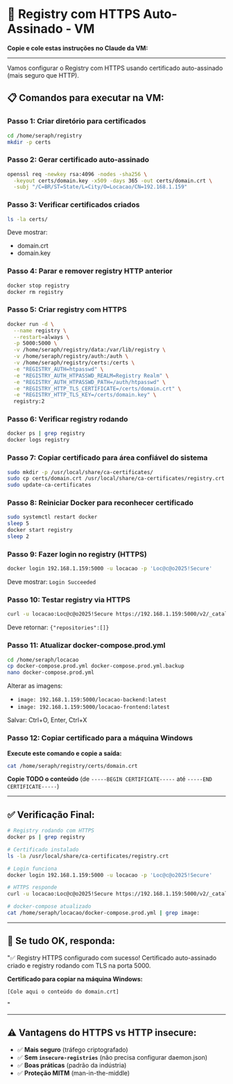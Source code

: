 # 🔐 Registry com HTTPS Auto-Assinado - VM

**Copie e cole estas instruções no Claude da VM:**

---

Vamos configurar o Registry com HTTPS usando certificado auto-assinado (mais seguro que HTTP).

## 📋 Comandos para executar na VM:

### **Passo 1: Criar diretório para certificados**
```bash
cd /home/seraph/registry
mkdir -p certs
```

### **Passo 2: Gerar certificado auto-assinado**
```bash
openssl req -newkey rsa:4096 -nodes -sha256 \
  -keyout certs/domain.key -x509 -days 365 -out certs/domain.crt \
  -subj "/C=BR/ST=State/L=City/O=Locacao/CN=192.168.1.159"
```

### **Passo 3: Verificar certificados criados**
```bash
ls -la certs/
```

Deve mostrar:
- domain.crt
- domain.key

### **Passo 4: Parar e remover registry HTTP anterior**
```bash
docker stop registry
docker rm registry
```

### **Passo 5: Criar registry com HTTPS**
```bash
docker run -d \
  --name registry \
  --restart=always \
  -p 5000:5000 \
  -v /home/seraph/registry/data:/var/lib/registry \
  -v /home/seraph/registry/auth:/auth \
  -v /home/seraph/registry/certs:/certs \
  -e "REGISTRY_AUTH=htpasswd" \
  -e "REGISTRY_AUTH_HTPASSWD_REALM=Registry Realm" \
  -e "REGISTRY_AUTH_HTPASSWD_PATH=/auth/htpasswd" \
  -e "REGISTRY_HTTP_TLS_CERTIFICATE=/certs/domain.crt" \
  -e "REGISTRY_HTTP_TLS_KEY=/certs/domain.key" \
  registry:2
```

### **Passo 6: Verificar registry rodando**
```bash
docker ps | grep registry
docker logs registry
```

### **Passo 7: Copiar certificado para área confiável do sistema**
```bash
sudo mkdir -p /usr/local/share/ca-certificates/
sudo cp certs/domain.crt /usr/local/share/ca-certificates/registry.crt
sudo update-ca-certificates
```

### **Passo 8: Reiniciar Docker para reconhecer certificado**
```bash
sudo systemctl restart docker
sleep 5
docker start registry
sleep 2
```

### **Passo 9: Fazer login no registry (HTTPS)**
```bash
docker login 192.168.1.159:5000 -u locacao -p 'Loc@c@o2025!Secure'
```

Deve mostrar: `Login Succeeded`

### **Passo 10: Testar registry via HTTPS**
```bash
curl -u locacao:Loc@c@o2025!Secure https://192.168.1.159:5000/v2/_catalog
```

Deve retornar: `{"repositories":[]}`

### **Passo 11: Atualizar docker-compose.prod.yml**
```bash
cd /home/seraph/locacao
cp docker-compose.prod.yml docker-compose.prod.yml.backup
nano docker-compose.prod.yml
```

Alterar as imagens:
- `image: 192.168.1.159:5000/locacao-backend:latest`
- `image: 192.168.1.159:5000/locacao-frontend:latest`

Salvar: Ctrl+O, Enter, Ctrl+X

### **Passo 12: Copiar certificado para a máquina Windows**

**Execute este comando e copie a saída:**
```bash
cat /home/seraph/registry/certs/domain.crt
```

**Copie TODO o conteúdo** (de `-----BEGIN CERTIFICATE-----` até `-----END CERTIFICATE-----`)

---

## ✅ Verificação Final:

```bash
# Registry rodando com HTTPS
docker ps | grep registry

# Certificado instalado
ls -la /usr/local/share/ca-certificates/registry.crt

# Login funciona
docker login 192.168.1.159:5000 -u locacao -p 'Loc@c@o2025!Secure'

# HTTPS responde
curl -u locacao:Loc@c@o2025!Secure https://192.168.1.159:5000/v2/_catalog

# docker-compose atualizado
cat /home/seraph/locacao/docker-compose.prod.yml | grep image:
```

---

## 🎉 Se tudo OK, responda:

"✅ Registry HTTPS configurado com sucesso! Certificado auto-assinado criado e registry rodando com TLS na porta 5000.

**Certificado para copiar na máquina Windows:**
```
[Cole aqui o conteúdo do domain.crt]
```
"

---

## ⚠️ Vantagens do HTTPS vs HTTP insecure:

- ✅ **Mais seguro** (tráfego criptografado)
- ✅ **Sem `insecure-registries`** (não precisa configurar daemon.json)
- ✅ **Boas práticas** (padrão da indústria)
- ✅ **Proteção MITM** (man-in-the-middle)
